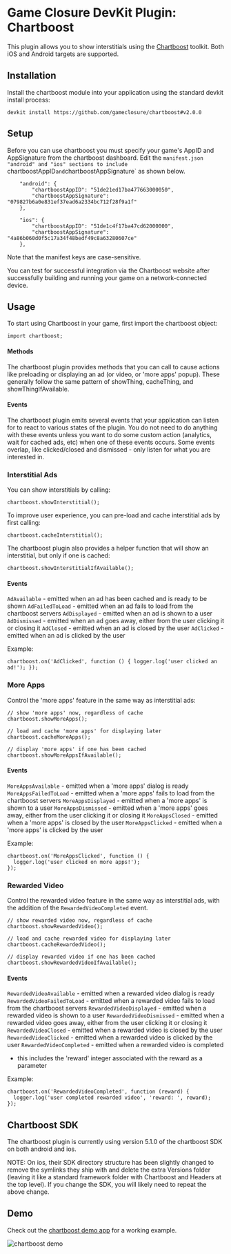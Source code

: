 # Game Closure DevKit Plugin: Chartboost

This plugin allows you to show interstitials using the
[Chartboost](https://chartboost.com/) toolkit. Both iOS and Android targets are
supported.


## Installation

Install the chartboost module into your application using the standard devkit
install process:

~~~
devkit install https://github.com/gameclosure/chartboost#v2.0.0
~~~


## Setup

Before you can use chartboost you must specify your game's AppID and
AppSignature from the chartboost dashboard. Edit the `manifest.json
"android" and "ios" sections to include `chartboostAppID` and
`chartboostAppSignature` as shown below.

~~~
	"android": {
		"chartboostAppID": "51de21ed17ba477663000050",
		"chartboostAppSignature": "079827b6a0e831ef37ead6a2334bc712f28f9a1f"
	},
~~~

~~~
	"ios": {
		"chartboostAppID": "51de1c4f17ba47cd62000000",
		"chartboostAppSignature": "4a86b060d0f5c17a34f48bedf49c8a63280607ce"
	},
~~~

Note that the manifest keys are case-sensitive.

You can test for successful integration via the Chartboost website after
successfully building and running your game on a network-connected device.


## Usage

To start using Chartboost in your game, first import the chartboost object:

~~~
import chartboost;
~~~


#### Methods
The chartboost plugin provides methods that you can call to cause actions like
preloading or displaying an ad (or video, or 'more apps' popup). These generally
follow the same pattern of showThing, cacheThing, and showThingIfAvailable.

#### Events
The chartboost plugin emits several events that your application can listen for
to react to various states of the plugin. You do not need to do anything with
these events unless you want to do some custom action (analytics, wait for
cached ads, etc) when one of these events occurs. Some events overlap, like
clicked/closed and dismissed - only listen for what you are interested in.


### Interstitial Ads

You can show interstitials by calling:

~~~
chartboost.showInterstitial();
~~~

To improve user experience, you can pre-load and cache interstitial ads by first
calling:

~~~
chartboost.cacheInterstitial();
~~~

The chartboost plugin also provides a helper function that will show an
interstitial, but only if one is cached:

~~~
chartboost.showInterstitialIfAvailable();
~~~

#### Events
`AdAvailable` - emitted when an ad has been cached and is ready to be
shown
`AdFailedToLoad` - emitted when an ad fails to load from the
chartboost servers
`AdDisplayed` - emitted when an ad is shown to a user
`AdDismissed` - emitted when an ad goes away, either from the user
clicking it or closing it
`AdClosed` - emitted when an ad is closed by the user
`AdClicked` - emitted when an ad is clicked by the user

Example:
~~~
chartboost.on('AdClicked', function () { logger.log('user clicked an ad!'); });
~~~


### More Apps

Control the 'more apps' feature in the same way as interstitial ads:

~~~
// show 'more apps' now, regardless of cache
chartboost.showMoreApps();

// load and cache 'more apps' for displaying later
chartboost.cacheMoreApps();

// display 'more apps' if one has been cached
chartboost.showMoreAppsIfAvailable();
~~~

#### Events
`MoreAppsAvailable` - emitted when a 'more apps' dialog is ready
`MoreAppsFailedToLoad` - emitted when a 'more apps' fails to load from
the chartboost servers
`MoreAppsDisplayed` - emitted when a 'more apps' is shown to a user
`MoreAppsDismissed` - emitted when a 'more apps' goes away, either
from the user clicking it or closing it
`MoreAppsClosed` - emitted when a 'more apps' is closed by the user
`MoreAppsClicked` - emitted when a 'more apps' is clicked by the user

Example:
~~~
chartboost.on('MoreAppsClicked', function () {
  logger.log('user clicked on more apps!');
});
~~~


### Rewarded Video

Control the rewarded video feature in the same way as interstitial ads, with the
addition of the `RewardedVideoCompleted` event.

~~~
// show rewarded video now, regardless of cache
chartboost.showRewardedVideo();

// load and cache rewarded video for displaying later
chartboost.cacheRewardedVideo();

// display rewarded video if one has been cached
chartboost.showRewardedVideoIfAvailable();
~~~

#### Events
`RewardedVideoAvailable` - emitted when a rewarded video dialog is ready
`RewardedVideoFailedToLoad` - emitted when a rewarded video fails to load from
the chartboost servers
`RewardedVideoDisplayed` - emitted when a rewarded video is shown to a user
`RewardedVideoDismissed` - emitted when a rewarded video goes away, either
from the user clicking it or closing it
`RewardedVideoClosed` - emitted when a rewarded video is closed by the user
`RewardedVideoClicked` - emitted when a rewarded video is clicked by the user
`RewardedVideoCompleted` - emitted when a rewarded video is completed
  - this includes the 'reward' integer associated with the reward as a parameter

Example:
~~~
chartboost.on('RewardedVideoCompleted', function (reward) {
  logger.log('user completed rewarded video', 'reward: ', reward);
});
~~~

## Chartboost SDK
The chartboost plugin is currently using version 5.1.0 of the chartboost SDK on
both android and ios.

NOTE: On ios, their SDK directory structure has been slightly changed to remove
the symlinks they ship with and delete the extra Versions folder (leaving it
like a standard framework folder with Chartboost and Headers at the top level).
If you change the SDK, you will likely need to repeat the above change.


## Demo
Check out the [chartboost demo
app](https://github.com/gameclosure/demoChartboost) for a working example.

![chartboost demo](http://storage.googleapis.com/devkit-modules/chartboost/chartboost_screenshot.png)
